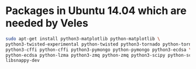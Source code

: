 Packages in Ubuntu 14.04 which are needed by Veles
==================================================

```sh
sudo apt-get install python3-matplotlib python-matplotlib \
python3-twisted-experimental python-twisted python3-tornado python-tornado \
python3-cffi python-cffi python3-pymongo python-pymongo python3-ecdsa \
python-ecdsa python-lzma python3-zmq python-zmq python3-scipy python-scipy \
libsnappy-dev

```
